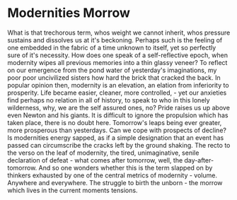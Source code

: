 # Modernities Morrow 

What is that trechorous term, whos weight we cannot inherit, whos pressure
sustains and dissolves us at it's beckoning. Perhaps such is the feeling of one
embedded in the fabric of a time unknown to itself, yet so perfectly sure of
it's necessity. How does one speak of a self-reflective epoch, when modernity
wipes all previous memories into a thin glassy veneer? To reflect on our
emergence from the pond water of yesterday's imaginations, my poor poor
uncivilized sisters how hard the brick that cracked the back. In popular
opinion then, modernity is an elevation, an elation from inferiority to
prosperity. Life became easier, cleaner, more controlled, - yet our anxieties
find perhaps no relation in all of history, to speak to who in this lonely
wilderness, why, we are the self assured ones, no? Pride raises us up above
even Newton and his giants. It is difficult to ignore the propulsion which has
taken place, there is no doubt here. Tomorrow's leaps being ever greater, more
prosperous than yesterdays. Can we cope with prospects of decline? Is
modernities energy sapped, as if a simple designation that an event has passed
can circumscribe the cracks left by the ground shaking.  The recto to the verso
on the leaf of modernity, the tired, unimaginative, senile declaration of
defeat - what comes after tomorrow, well, the day-after-tomorrow. And so one
wonders whether this is the term slapped on by thinkers exhausted by one of the
central metrics of modernity - volume. Anywhere and everywhere. The struggle to birth the unborn - the morrow which lives in the current moments tensions.   
